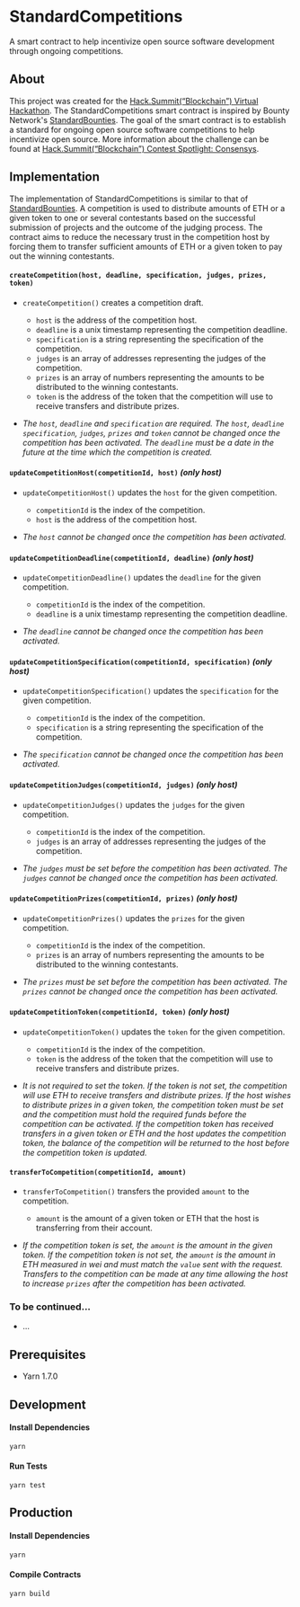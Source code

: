 # StandardCompetitions

A smart contract to help incentivize open source software development through ongoing competitions.

## About

This project was created for the [Hack.Summit(“Blockchain”) Virtual Hackathon](https://hacksummit.org/hackathon). The StandardCompetitions smart contract is inspired by Bounty Network's [StandardBounties](https://github.com/Bounties-Network/StandardBounties). The goal of the smart contract is to establish a standard for ongoing open source software competitions to help incentivize open source. More information about the challenge can be found at [Hack.Summit(“Blockchain”) Contest Spotlight: Consensys](https://medium.com/deconet/hack-summit-blockchain-contest-spotlight-consensys-2f1962e731dc).

## Implementation

The implementation of StandardCompetitions is similar to that of [StandardBounties](https://github.com/Bounties-Network/StandardBounties). A competition is used to distribute amounts of ETH or a given token to one or several contestants based on the successful submission of projects and the outcome of the judging process. The contract aims to reduce the necessary trust in the competition host by forcing them to transfer sufficient amounts of ETH or a given token to pay out the winning contestants.

#### `createCompetition(host, deadline, specification, judges, prizes, token)`

- `createCompetition()` creates a competition draft.

  - `host` is the address of the competition host.
  - `deadline` is a unix timestamp representing the competition deadline.
  - `specification` is a string representing the specification of the competition.
  - `judges` is an array of addresses representing the judges of the competition.
  - `prizes` is an array of numbers representing the amounts to be distributed to the winning contestants.
  - `token` is the address of the token that the competition will use to receive transfers and distribute prizes.

- _The `host`, `deadline` and `specification` are required. The `host`, `deadline` `specification`, `judges`, `prizes` and `token` cannot be changed once the competition has been activated. The `deadline` must be a date in the future at the time which the competition is created._

#### `updateCompetitionHost(competitionId, host)` _(only host)_

- `updateCompetitionHost()` updates the `host` for the given competition.

  - `competitionId` is the index of the competition.
  - `host` is the address of the competition host.

- _The `host` cannot be changed once the competition has been activated._

#### `updateCompetitionDeadline(competitionId, deadline)` _(only host)_

- `updateCompetitionDeadline()` updates the `deadline` for the given competition.

  - `competitionId` is the index of the competition.
  - `deadline` is a unix timestamp representing the competition deadline.

- _The `deadline` cannot be changed once the competition has been activated._

#### `updateCompetitionSpecification(competitionId, specification)` _(only host)_

- `updateCompetitionSpecification()` updates the `specification` for the given competition.

  - `competitionId` is the index of the competition.
  - `specification` is a string representing the specification of the competition.

- _The `specification` cannot be changed once the competition has been activated._

#### `updateCompetitionJudges(competitionId, judges)` _(only host)_

- `updateCompetitionJudges()` updates the `judges` for the given competition.

  - `competitionId` is the index of the competition.
  - `judges` is an array of addresses representing the judges of the competition.

- _The `judges` must be set before the competition has been activated. The `judges` cannot be changed once the competition has been activated._

#### `updateCompetitionPrizes(competitionId, prizes)` _(only host)_

- `updateCompetitionPrizes()` updates the `prizes` for the given competition.

  - `competitionId` is the index of the competition.
  - `prizes` is an array of numbers representing the amounts to be distributed to the winning contestants.

- _The `prizes` must be set before the competition has been activated. The `prizes` cannot be changed once the competition has been activated._

#### `updateCompetitionToken(competitionId, token)` _(only host)_

- `updateCompetitionToken()` updates the `token` for the given competition.

  - `competitionId` is the index of the competition.
  - `token` is the address of the token that the competition will use to receive transfers and distribute prizes.

- _It is not required to set the token. If the token is not set, the competition will use ETH to receive transfers and distribute prizes. If the host wishes to distribute prizes in a given token, the competition token must be set and the competition must hold the required funds before the competition can be activated. If the competition token has received transfers in a given token or ETH and the host updates the competition token, the balance of the competition will be returned to the host before the competition token is updated._

#### `transferToCompetition(competitionId, amount)`

- `transferToCompetition()` transfers the provided `amount` to the competition.

  - `amount` is the amount of a given token or ETH that the host is transferring from their account.

- _If the competition token is set, the `amount` is the amount in the given token. If the competition token is not set, the `amount` is the amount in ETH measured in wei and must match the `value` sent with the request. Transfers to the competition can be made at any time allowing the host to increase `prizes` after the competition has been activated._

### To be continued...

- ...

## Prerequisites

- Yarn 1.7.0

## Development

#### Install Dependencies

```
yarn
```

#### Run Tests

```
yarn test
```

## Production

#### Install Dependencies

```
yarn
```

#### Compile Contracts

```
yarn build
```
